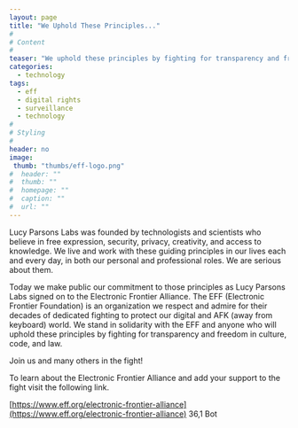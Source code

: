 ```yaml
---
layout: page
title: "We Uphold These Principles..."
#
# Content
#
teaser: "We uphold these principles by fighting for transparency and freedom in culture, code, and law."
categories:
  - technology
tags:
  - eff
  - digital rights
  - surveillance
  - technology
#
# Styling
#
header: no
image:
 thumb: "thumbs/eff-logo.png"
#  header: ""
#  thumb: ""
#  homepage: ""
#  caption: ""
#  url: ""
---
```


Lucy Parsons Labs was founded by technologists and scientists who believe in free expression, security, privacy, creativity, and access to knowledge. We live and work with these guiding principles in our lives each and every day, in both our personal and professional roles. We are serious about them.

Today we make public our commitment to those principles as Lucy Parsons Labs signed on to the Electronic Frontier Alliance. The EFF (Electronic Frontier Foundation) is an organization we respect and admire for their decades of dedicated fighting to protect our digital and AFK (away from keyboard) world. We stand in solidarity with the EFF and anyone who will uphold these principles by fighting for transparency and freedom in culture, code, and law.       

Join us and many others in the fight!

To learn about the Electronic Frontier Alliance and add your support to the fight visit the following link.

[https://www.eff.org/electronic-frontier-alliance](https://www.eff.org/electronic-frontier-alliance)
                                                                                                            36,1          Bot
